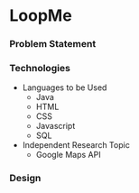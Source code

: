 # LoopMe

### Problem Statement

### Technologies
* Languages to be Used
  * Java
  * HTML
  * CSS
  * Javascript
  * SQL
* Independent Research Topic
  * Google Maps API

### Design
